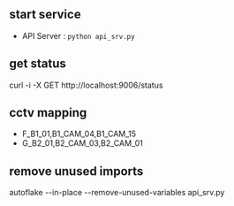 ## start service
  - API Server :  `python api_srv.py`

## get status
curl -i -X GET http://localhost:9006/status

## cctv mapping
- F_B1_01,B1_CAM_04,B1_CAM_15
- G_B2_01,B2_CAM_03,B2_CAM_01

## remove unused imports
autoflake --in-place --remove-unused-variables  api_srv.py